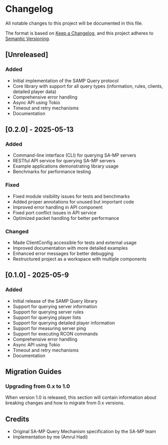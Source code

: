 # Changelog

All notable changes to this project will be documented in this file.

The format is based on [Keep a Changelog](https://keepachangelog.com/en/1.0.0/),
and this project adheres to [Semantic Versioning](https://semver.org/spec/v2.0.0.html).

## [Unreleased]

### Added
- Initial implementation of the SAMP Query protocol
- Core library with support for all query types (information, rules, clients, detailed player data)
- Comprehensive error handling
- Async API using Tokio
- Timeout and retry mechanisms
- Documentation

## [0.2.0] - 2025-05-13

### Added
- Command-line interface (CLI) for querying SA-MP servers
- RESTful API service for querying SA-MP servers
- Example applications demonstrating library usage
- Benchmarks for performance testing

### Fixed
- Fixed module visibility issues for tests and benchmarks
- Added proper annotations for unused but important code
- Improved error handling in API component
- Fixed port conflict issues in API service
- Optimized packet handling for better performance

### Changed
- Made ClientConfig accessible for tests and external usage
- Improved documentation with more detailed examples
- Enhanced error messages for better debugging
- Restructured project as a workspace with multiple components

## [0.1.0] - 2025-05-9

### Added
- Initial release of the SAMP Query library
- Support for querying server information
- Support for querying server rules
- Support for querying player lists
- Support for querying detailed player information
- Support for measuring server ping
- Support for executing RCON commands
- Comprehensive error handling
- Async API using Tokio
- Timeout and retry mechanisms
- Documentation

## Migration Guides

### Upgrading from 0.x to 1.0

When version 1.0 is released, this section will contain information about breaking changes and how to migrate from 0.x versions.

## Credits

- Original SA-MP Query Mechanism specification by the SA-MP team
- Implementation by me (Amrul Hadi)
